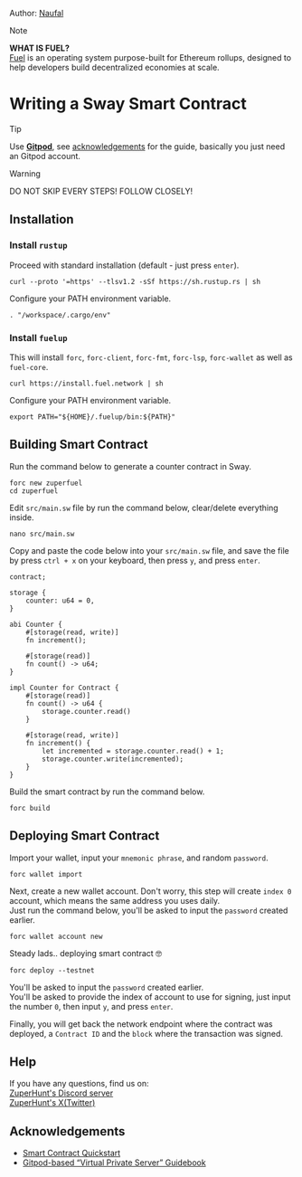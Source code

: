Author: [Naufal](https://x.com/0xfal)

> [!NOTE]
> **WHAT IS FUEL?**\
> [Fuel](https://fuel.network) is an operating system purpose-built for Ethereum rollups, designed to help developers build decentralized economies at scale.

# Writing a Sway Smart Contract

> [!TIP]
> Use **[Gitpod](https://www.gitpod.io)**, see [acknowledgements](https://github.com/ZuperHunt/Fuel-Writing-a-Sway-Smart-Contract#acknowledgements) for the guide, basically you just need an Gitpod account.

> [!WARNING]
> DO NOT SKIP EVERY STEPS! FOLLOW CLOSELY!

## Installation

### Install `rustup`

Proceed with standard installation (default - just press `enter`).
```
curl --proto '=https' --tlsv1.2 -sSf https://sh.rustup.rs | sh
```

Configure your PATH environment variable.
```
. "/workspace/.cargo/env"
```

### Install `fuelup`

This will install `forc`, `forc-client`, `forc-fmt`, `forc-lsp`, `forc-wallet` as well as `fuel-core`.
```
curl https://install.fuel.network | sh
```

Configure your PATH environment variable.
```
export PATH="${HOME}/.fuelup/bin:${PATH}"
```

## Building Smart Contract

Run the command below to generate a counter contract in Sway.
```
forc new zuperfuel
cd zuperfuel
```

Edit `src/main.sw` file by run the command below, clear/delete everything inside.
```
nano src/main.sw
```

Copy and paste the code below into your `src/main.sw` file, and save the file by press `ctrl + x` on your keyboard, then press `y`, and press `enter`.
```
contract;
 
storage {
    counter: u64 = 0,
}
 
abi Counter {
    #[storage(read, write)]
    fn increment();
 
    #[storage(read)]
    fn count() -> u64;
}
 
impl Counter for Contract {
    #[storage(read)]
    fn count() -> u64 {
        storage.counter.read()
    }
 
    #[storage(read, write)]
    fn increment() {
        let incremented = storage.counter.read() + 1;
        storage.counter.write(incremented);
    }
}
```

Build the smart contract by run the command below.
```
forc build
```

## Deploying Smart Contract

Import your wallet, input your `mnemonic phrase`, and random `password`.
```
forc wallet import
```

Next, create a new wallet account. Don't worry, this step will create `index 0` account, which means the same address you uses daily.\
Just run the command below, you'll be asked to input the `password` created earlier.
```
forc wallet account new
```

Steady lads.. deploying smart contract 🤓
```
forc deploy --testnet
```
You'll be asked to input the `password` created earlier.\
You'll be asked to provide the index of account to use for signing, just input the number `0`, then input `y`, and press `enter`.

Finally, you will get back the network endpoint where the contract was deployed, a `Contract ID` and the `block` where the transaction was signed.

## Help

If you have any questions, find us on:\
[ZuperHunt's Discord server](https://discord.gg/ZuperHunt)\
[ZuperHunt's X(Twitter)](https://twitter.com/ZuperHunt)

## Acknowledgements

* [Smart Contract Quickstart](https://docs.fuel.network/guides/contract-quickstart/)
* [Gitpod-based “Virtual Private Server” Guidebook](https://luthfi0x.notion.site/Gitpod-based-Virtual-Private-Server-Guidebook-a82c45e276ea436986959e83d26b32f8#6f2f73ec3658433b86cf7405b1819d28)
